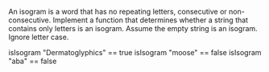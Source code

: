 An isogram is a word that has no repeating letters, consecutive or non-consecutive. 
Implement a function that determines whether a string that contains only letters is an isogram. 
Assume the empty string is an isogram. Ignore letter case.

isIsogram "Dermatoglyphics" == true
isIsogram "moose" == false
isIsogram "aba" == false
